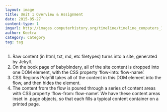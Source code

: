 ```yaml
---
layout: image
title: Unit 1 Overview & Assignment
date: 2015-05-27
content-type: 1
imgurl: http://images.computerhistory.org/timeline/timeline_computers_1971.4004.jpg
author: Keetra
category: Category
tag: tag
---
```


1. Raw content (in html, txt, md, etc filetypes) turns into a site, generated by Jekyll.
2. On the book page of babybindery, all of the site content is dropped into one DOM element, with the CSS property ‘flow-into: flow-name’.
3. CSS Regions Polyfill takes all of the content in this DOM element into the flow, and then hides the element.
4. The content from the flow is poured through a series of content areas with CSS property ‘flow-from: flow-name’. We have these content areas inset in .page objects, so that each fills a typical content container on a printed page.
